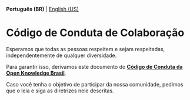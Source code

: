 **Português (BR)** | [English (US)](CODE_OF_CONDUCT-en-US.md)

# Código de Conduta de Colaboração

Esperamos que todas as pessoas respeitem e sejam respeitadas, independentemente de qualquer diversidade.

Para garantir isso, derivamos este documento do [**Código de Conduta da Open Knowledge Brasil**](https://github.com/okfn-brasil/querido-diario-comunidade/blob/main/.github/CONTRIBUTING.md).

Caso você tenha o objetivo de participar da nossa comunidade, pedimos que o leia e siga as diretrizes nele descritas.
